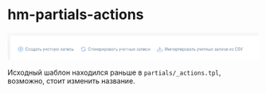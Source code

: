 # hm-partials-actions

![hm-partials-actions](./hm-partials-actions.png)

Исходный шаблон находился раньше в `partials/_actions.tpl`, возможно, стоит изменить название.


